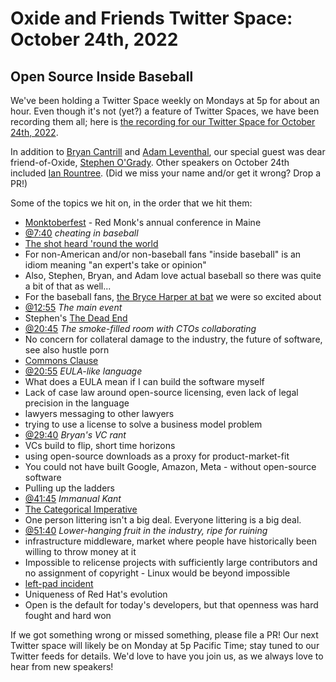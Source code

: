 # Oxide and Friends Twitter Space: October 24th, 2022

## Open Source Inside Baseball

We've been holding a Twitter Space weekly on Mondays at 5p for about an hour.
Even though it's not (yet?) a feature of Twitter Spaces, we have been
recording them all; here is
[the recording for our Twitter Space for October 24th, 2022](https://youtu.be/UygfNt5oLmM).

In addition to
[Bryan Cantrill](https://twitter.com/bcantrill) and
[Adam Leventhal](https://twitter.com/ahl),
our special guest was dear friend-of-Oxide,
[Stephen O'Grady](https://twitter.com/sogrady).
Other speakers on October 24th included
[Ian Rountree](https://twitter.com/IanRountree).
(Did we miss your name and/or get it wrong? Drop a PR!)

Some of the topics we hit on, in the order that we hit them:

- [Monktoberfest](https://monktoberfest.com/) - Red Monk's annual conference in Maine
- [@7:40](https://youtu.be/UygfNt5oLmM?t=460)
  *cheating in baseball*
- [The shot heard 'round the world](https://en.wikipedia.org/wiki/Shot_Heard_%27Round_the_World_(baseball))
- For non-American and/or non-baseball fans "inside baseball" is an idiom meaning "an expert's take or opinion"
- Also, Stephen, Bryan, and Adam love actual baseball so there was quite a bit of that as well...
- For the baseball fans, [the Bryce Harper at bat](https://www.youtube.com/watch?v=efDLfPEn07s) we were so excited about
- [@12:55](https://youtu.be/UygfNt5oLmM?t=775)
  *The main event*
- Stephen's [The Dead End](https://redmonk.com/sogrady/2022/09/23/dead-end/)
- [@20:45](https://youtu.be/UygfNt5oLmM?t=775)
  *The smoke-filled room with CTOs collaborating*
- No concern for collateral damage to the industry, the future of software, see also hustle porn
- [Commons Clause](https://redmonk.com/sogrady/2018/09/10/tragedy-of-the-commons-clause/)
- [@20:55](https://youtu.be/UygfNt5oLmM?t=1255)
  *EULA-like language*
- What does a EULA mean if I can build the software myself
- Lack of case law around open-source licensing, even lack of legal precision in the language
- lawyers messaging to other lawyers
- trying to use a license to solve a business model problem
- [@29:40](https://youtu.be/UygfNt5oLmM?t=1780)
  *Bryan's VC rant*
- VCs build to flip, short time horizons
- using open-source downloads as a proxy for product-market-fit
- You could not have built Google, Amazon, Meta - without open-source software
- Pulling up the ladders
- [@41:45](https://youtu.be/UygfNt5oLmM?t=2505)
  *Immanual Kant*
- [The Categorical Imperative](https://en.wikipedia.org/wiki/Categorical_imperative)
- One person littering isn't a big deal.  Everyone littering is a big deal.
- [@51:40](https://youtu.be/UygfNt5oLmM?t=3100)
  *Lower-hanging fruit in the industry, ripe for ruining*
- infrastructure middleware, market where people have historically been willing to throw money at it
- Impossible to relicense projects with sufficiently large contributors and no assignment of copyright - Linux would be beyond impossible
- [left-pad incident](https://www.theregister.com/2016/03/23/npm_left_pad_chaos/)
- Uniqueness of Red Hat's evolution
- Open is the default for today's developers, but that openness was hard fought and hard won

If we got something wrong or missed something, please file a PR!
Our next Twitter space will likely be on Monday at 5p Pacific Time; stay tuned
to our Twitter feeds for details.  We'd love to have you join us, as we
always love to hear from new speakers!

